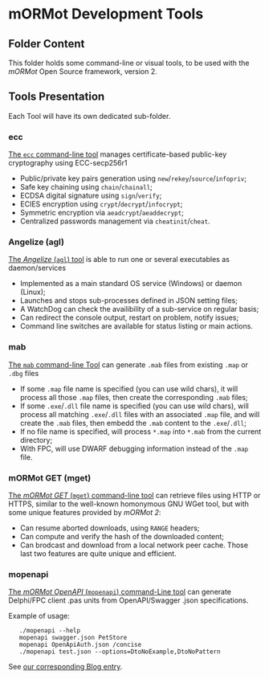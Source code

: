 # mORMot Development Tools

## Folder Content

This folder holds some command-line or visual tools, to be used with the *mORMot* Open Source framework, version 2.

## Tools Presentation

Each Tool will have its own dedicated sub-folder.

### ecc

[The `ecc` command-line tool](./ecc) manages certificate-based public-key cryptography using ECC-secp256r1
- Public/private key pairs generation using `new`/`rekey`/`source`/`infopriv`;
- Safe key chaining using `chain`/`chainall`;
- ECDSA digital signature using `sign`/`verify`;
- ECIES encryption using `crypt`/`decrypt`/`infocrypt`;
- Symmetric encryption via `aeadcrypt`/`aeaddecrypt`;
- Centralized passwords management via `cheatinit`/`cheat`.

### Angelize (agl)

[The *Angelize* (`agl`) tool](./agl) is able to run one or several executables as daemon/services
- Implemented as a main standard OS service (Windows) or daemon (Linux);
- Launches and stops sub-processes defined in JSON setting files;
- A WatchDog can check the availibility of a sub-service on regular basis;
- Can redirect the console output, restart on problem, notify issues;
- Command line switches are available for status listing or main actions.

### mab

[The `mab` command-line Tool](./mab) can generate `.mab` files from existing `.map` or `.dbg` files
- If some `.map` file name is specified (you can use wild chars), it will
process all those `.map` files, then create the corresponding `.mab` files;
- If some `.exe`/`.dll` file name is specified (you can use wild chars), will
process all matching `.exe`/`.dll` files with an associated `.map` file, and will
create the `.mab` files, then embedd the `.mab` content to the `.exe`/`.dll`;
- If no file name is specified, will process `*.map` into `*.mab` from the
current directory;
- With FPC, will use DWARF debugging information instead of the `.map` file.

### mORMot GET (mget)

[The *mORMot GET* (`mget`) command-line tool](./mget) can retrieve files using HTTP or HTTPS, similar to the well-known homonymous GNU WGet tool, but with some unique features provided by *mORMot 2*:
- Can resume aborted downloads, using `RANGE` headers;
- Can compute and verify the hash of the downloaded content;
- Can brodcast and download from a local network peer cache.
Those last two features are quite unique and efficient.

### mopenapi

[The *mORMot OpenAPI* (`mopenapi`) command-Line tool](./mopenapi) can generate Delphi/FPC client .pas units from OpenAPI/Swagger .json specifications.

Example of usage:
```
   ./mopenapi --help
   mopenapi swagger.json PetStore
   mopenapi OpenApiAuth.json /concise
   ./mopenapi test.json --options=DtoNoExample,DtoNoPattern
```
See [our corresponding Blog entry](https://blog.synopse.info/?post/2024/09/06/Swagger/OpenAPI-Client-Generator-for-Delphi-and-FPC).
